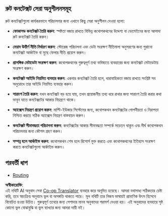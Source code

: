 <!--
CO_OP_TRANSLATOR_METADATA:
{
  "original_hash": "e1cbc99fa7185139ad6d539eca09a2b3",
  "translation_date": "2025-06-02T20:24:15+00:00",
  "source_file": "05-AdvancedTopics/mcp-root-contexts/README.md",
  "language_code": "bn"
}
-->
## রুট কনটেক্সট সেরা অনুশীলনসমূহ

রুট কনটেক্সটগুলো কার্যকরভাবে পরিচালনার জন্য এখানে কিছু সেরা অনুশীলন দেওয়া হলো:

- **ফোকাসড কনটেক্সট তৈরি করুন**: স্পষ্টতা বজায় রাখতে বিভিন্ন কথোপকথনের উদ্দেশ্য বা ডোমেইনের জন্য আলাদা রুট কনটেক্সট তৈরি করুন।

- **মেয়াদ উত্তীর্ণ নীতি নির্ধারণ করুন**: স্টোরেজ পরিচালনা এবং ডেটা সংরক্ষণ নীতিমালা অনুসরণের জন্য পুরানো কনটেক্সট আর্কাইভ বা মুছে ফেলার নীতি প্রয়োগ করুন।

- **প্রাসঙ্গিক মেটাডেটা সংরক্ষণ করুন**: কথোপকথনের গুরুত্বপূর্ণ তথ্য ভবিষ্যতে ব্যবহারের জন্য কনটেক্সট মেটাডেটায় সংরক্ষণ করুন।

- **কনটেক্সট আইডি নিয়মিত ব্যবহার করুন**: একবার কনটেক্সট তৈরি হলে, ধারাবাহিকতা বজায় রাখতে সংশ্লিষ্ট সব অনুরোধে তার আইডি নিয়মিত ব্যবহার করুন।

- **সারাংশ তৈরি করুন**: যখন কনটেক্সট বড় হয়ে যায়, তখন প্রয়োজনীয় তথ্য ধরে রাখার জন্য সারাংশ তৈরি করার কথা ভাবুন যাতে কনটেক্সটের আকার নিয়ন্ত্রণে থাকে।

- **অ্যাক্সেস নিয়ন্ত্রণ প্রয়োগ করুন**: মাল্টি-ইউজার সিস্টেমের জন্য, কথোপকথন কনটেক্সটের গোপনীয়তা ও নিরাপত্তা নিশ্চিত করতে সঠিক অ্যাক্সেস নিয়ন্ত্রণ বাস্তবায়ন করুন।

- **কনটেক্সট সীমাবদ্ধতা পরিচালনা করুন**: কনটেক্সটের আকার সীমাবদ্ধতা সম্পর্কে সচেতন থাকুন এবং দীর্ঘ কথোপকথন পরিচালনার জন্য কৌশল গ্রহণ করুন।

- **সম্পন্ন হলে আর্কাইভ করুন**: কথোপকথন শেষ হলে রিসোর্স মুক্ত করতে এবং কথোপকথনের ইতিহাস সংরক্ষণ করতে কনটেক্সটগুলো আর্কাইভ করুন।

## পরবর্তী ধাপ

- [Routing](../mcp-routing/README.md)

**অস্বীকারোক্তি**:  
এই নথিটি AI অনুবাদ সেবা [Co-op Translator](https://github.com/Azure/co-op-translator) ব্যবহার করে অনূদিত হয়েছে। আমরা যথাসাধ্য সঠিকতার চেষ্টা করি, তবে স্বয়ংক্রিয় অনুবাদে ভুল বা অসঙ্গতি থাকতে পারে। মূল নথিটি তার নিজস্ব ভাষায়ই প্রামাণিক উৎস হিসেবে বিবেচিত হওয়া উচিত। গুরুত্বপূর্ণ তথ্যের জন্য পেশাদার মানব অনুবাদের পরামর্শ দেওয়া হয়। এই অনুবাদের ব্যবহারে সৃষ্ট কোনো ভুল বোঝাবুঝি বা ভুল ব্যাখ্যার জন্য আমরা দায়ী নই।